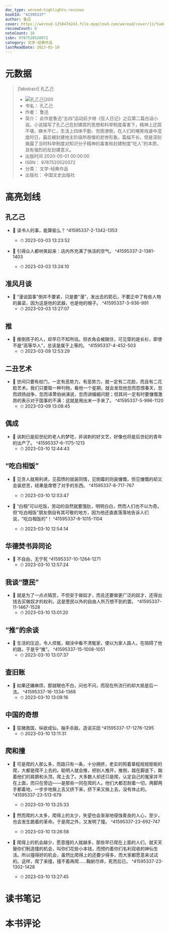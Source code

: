 ```yaml
---
doc_type: weread-highlights-reviews
bookId: "41595337"
author: 鲁迅
cover: https://weread-1258476243.file.myqcloud.com/weread/cover/11/YueWen_41595337/t7_YueWen_41595337.jpg
reviewCount: 0
noteCount: 16
isbn: 9787520520072
category: 文学-经典作品
lastReadDate: 2023-03-10
---
```

# 元数据
> [!abstract] 孔乙己
> - ![ 孔乙己|200](https://weread-1258476243.file.myqcloud.com/weread/cover/11/YueWen_41595337/t7_YueWen_41595337.jpg)
> - 书名： 孔乙己
> - 作者： 鲁迅
> - 简介： 此作是鲁迅“五四”运动前夕继《狂人日记》之后第二篇白话小说。小说描写了孔乙己在封建腐朽思想和科举制度毒害下，精神上迂腐不堪、麻木不仁，生活上四体不勤、穷困潦倒，在人们的嘲笑戏谑中混度时日，最后被封建地主阶级所吞噬的悲惨形象。篇幅不长，但是深刻揭露了当时科举制度对知识分子精神的毒害和封建制度“吃人”的本质，具有强烈的反封建意义。
> - 出版时间 2020-05-01 00:00:00
> - ISBN： 9787520520072
> - 分类： 文学-经典作品
> - 出版社： 中国文史出版社

# 高亮划线

## 孔乙己


- 📌 读书人的事，能算偷么？ ^41595337-2-1342-1353
    - ⏱ 2023-03-03 13:23:52 

- 📌 引得众人都哄笑起来：店内外充满了快活的空气。 ^41595337-2-1381-1403
    - ⏱ 2023-03-03 13:24:10 
## 准风月谈


- 📌 “漫谈国事”倒并不要紧，只是要“漫”，发出去的箭石，不要正中了有些人物的鼻梁，因为这是他的武器，也是他的幌子。 ^41595337-3-936-991
    - ⏱ 2023-03-03 13:27:07 
## 推


- 📌 推倒孩子的人，却早已不知所往。但衣角会被踹住，可见穿的是长衫，即使不是“高等华人”，总该是属于上等的。 ^41595337-4-452-503
    - ⏱ 2023-03-09 12:53:29 
## 二丑艺术


- 📌 世间只要有权门，一定有恶势力，有恶势力，就一定有二花脸，而且有二花脸艺术。我们只要取一种刊物，看他一个星期，就会发现他忽而怨恨春天，忽而颂扬战争，忽而译萧伯纳演说，忽而讲婚姻问题；但其间一定有时要慷慨激昂的表示对于国事的不满：这就是用出末一手来了。 ^41595337-5-996-1120
    - ⏱ 2023-03-09 13:08:45 
## 偶成


- 📌 讽刺已是前世纪的老人的梦呓，非讽刺的好文艺，好像也将是后世纪的青年的出产了。 ^41595337-6-1175-1213
    - ⏱ 2023-03-10 12:44:43 
## “吃白相饭”


- 📌 见贪人就用利诱，见孤愤的就装同情，见倒霉的则装慷慨，但见慷慨的却又会装悲苦，结果是席卷了对手的东西。 ^41595337-8-717-767
    - ⏱ 2023-03-10 12:53:47 

- 📌 “白相”可以吃饭，劳动的自然就要饿肚，明明白白，然而人们也不以为奇。但“吃白相饭”朋友倒自有其可敬的地方，因为他还直直落落地告诉人们说，“吃白相饭的”！ ^41595337-8-1015-1104
    - ⏱ 2023-03-10 12:54:14 
## 华德焚书异同论


- 📌 不自由，无宁死 ^41595337-10-1264-1271
    - ⏱ 2023-03-10 12:57:24 
## 我谈“堕民”


- 📌 就是为了一点点犒赏，不但安于做奴才，而且还要做更广泛的奴才，还得出钱去买做奴才的权利，这是堕民以外的自由人所万想不到的罢。 ^41595337-11-1467-1528
    - ⏱ 2023-03-10 13:01:20 
## “推”的余谈


- 📌 生活的压迫，令人烦冤，糊涂中看不清冤家，便以为家人路人，在阻碍了他的路，于是乎“推”。 ^41595337-15-1008-1051
    - ⏱ 2023-03-10 13:07:37 
## 查旧账


- 📌 如果还嫌麻烦，那就眼也不白，问也不问，而现在所流行的却大抵是后一法。 ^41595337-16-1334-1368
    - ⏱ 2023-03-10 13:09:16 
## 中国的奇想


- 📌 狂赌救国，纵欲成仙，袖手杀敌，造谣买田 ^41595337-17-1276-1295
    - ⏱ 2023-03-10 13:11:31 
## 爬和撞


- 📌 可是爬的人那么多，而路只有一条，十分拥挤，老实的照着章程规规矩矩的爬，大都是爬不上去的。聪明人就会推，把别人推开，推倒，踏在脚底下，踹着他们的肩膀和头顶，爬上去了。大多数人却还只是爬，认定自己的冤家并不在上面，而只在旁边——是那些一同在爬的人。他们大都忍耐着一切，两脚两手都着地，一步步地挨上去又挤下来，挤下来又挨上去，没有休止的。 ^41595337-23-513-679
    - ⏱ 2023-03-10 13:25:33 

- 📌 然而爬的人太多，爬得上的太少，失望也会渐渐地侵蚀善良的人心，至少，也会发生跪着的革命。于是爬之外，又发明了撞。 ^41595337-23-692-747
    - ⏱ 2023-03-10 13:26:58 

- 📌 爬得上的机会越少，愿意撞的人就越多，那些早已爬在上面的人们，就天天替你们制造撞的机会，叫你们花些小本钱，而预约着你们名利双收的神仙生活。所以撞得好的机会，虽然比爬得上的还要少得多，而大家都愿意来试试的。这样，爬了来撞，撞不着再爬……鞠躬尽瘁，死而后已。 ^41595337-23-1302-1428
    - ⏱ 2023-03-10 13:27:45 
# 读书笔记

# 本书评论
